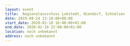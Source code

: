 ```yaml
---
layout: event
title:  Regionalausschuss Lokstedt, Niendorf, Schnelsen
date: 2019-09-24 13:10:00+00:00
start_date: 2020-02-10 18:00:00+01:00
end_date: 2020-02-10 22:00:00+01:00
location: noch unbekannt
address: noch unbekannt
---
```

